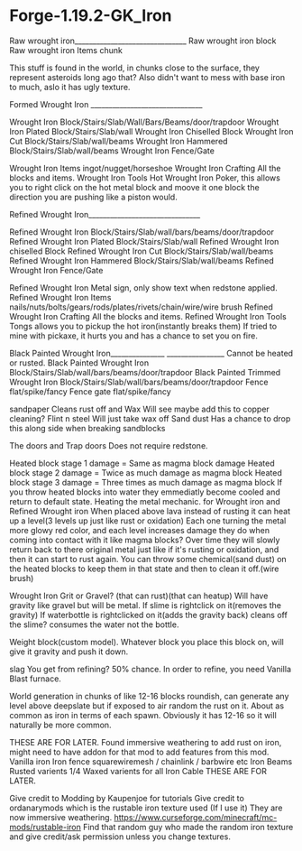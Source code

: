 # Forge-1.19.2-GK_Iron

Raw wrought iron_______________________________
Raw wrought iron 		block
Raw wrought iron Items		chunk

This stuff is found in the world, in chunks close to the surface, they represent asteroids long ago that? 
Also didn't want to mess with base iron to much, aslo it has ugly texture.

Formed Wrought Iron _______________________________

Wrought Iron 			            Block/Stairs/Slab/Wall/Bars/Beams/door/trapdoor
Wrought Iron Plated		        Block/Stairs/Slab/wall
Wrought Iron Chiselled		    Block
Wrought Iron Cut		          Block/Stairs/Slab/wall/beams
Wrought Iron Hammered		      Block/Stairs/Slab/wall/beams
Wrought Iron                  Fence/Gate

Wrought Iron Items 		        ingot/nugget/horseshoe
Wrought Iron Crafting         All the blocks and items. 
Wrought Iron Tools            Hot Wrought Iron Poker, this allows you to right click on the hot metal block and moove it one block the direction you are pushing like a piston would.

Refined Wrought Iron_______________________________ 

Refined Wrought Iron 		          Block/Stairs/Slab/wall/bars/beams/door/trapdoor
Refined Wrought Iron Plated	      Block/Stairs/Slab/wall
Refined Wrought Iron chiselled    Block
Refined Wrought Iron Cut	        Block/Stairs/Slab/wall/beams
Refined Wrought Iron Hammered     Block/Stairs/Slab/wall/beams
Refined Wrought Iron              Fence/Gate

Refined Wrought Iron			        Metal sign, only show text when redstone applied.
Refined Wrought Iron Items	      nails/nuts/bolts/gears/rods/plates/rivets/chain/wire/wire brush
Refined Wrought Iron Crafting	    All the blocks and items. 
Refined Wrought Iron Tools        Tongs allows you to pickup the hot iron(instantly breaks them) If tried to mine with pickaxe, it hurts you and has a chance to set you on fire.

Black Painted Wrought Iron_______________	________________ Cannot be heated or rusted.
Black Painted Wrought Iron		        Block/Stairs/Slab/wall/bars/beams/door/trapdoor
Black Painted Trimmed Wrought Iron	  Block/Stairs/Slab/wall/bars/beams/door/trapdoor
Fence 					  flat/spike/fancy
Fence gate 				flat/spike/fancy

sandpaper          Cleans rust off and Wax        Will see maybe add this to copper cleaning?
Flint n steel      Will just take wax off
Sand dust          Has a chance to drop this along side when breaking sandblocks 

The doors and Trap doors Does not require redstone.

Heated block stage 1 damage = Same as magma block damage 
Heated block stage 2 damage = Twice as much damage as magma block
Heated block stage 3 damage = Three times as much damage as magma block
If you throw heated blocks into water they emmediatly become cooled and return to default state.
Heating the metal mechanic. for Wrought iron and Refined Wrought iron
When placed above lava instead of rusting it can heat up a level(3 levels up just like rust or oxidation)
Each one turning the metal more glowy red color, and each level increases damage they do when coming into contact with it like magma blocks?
Over time they will slowly return back to there original metal just like if it's rusting or oxidation, and then it can start to rust again.
You can throw some chemical(sand dust) on the heated blocks to keep them in that state and then to clean it off.(wire brush)

Wrought Iron Grit or Gravel? (that can rust)(that can heatup) Will have gravity like gravel but will be metal.
If slime is rightclick on it(removes the gravity) If waterbottle is rightclicked on it(adds the gravity back) cleans off the slime? consumes the water not the bottle.

Weight block(custom model). Whatever block you place this block on, will give it gravity and push it down.

slag          You get from refining? 50% chance.
In order to refine, you need Vanilla Blast furnace.

World generation in chunks of like 12-16 blocks roundish, can generate any level above deepslate but if exposed to air random the rust on it.
About as common as iron in terms of each spawn. Obviously it has 12-16 so it will naturally be more common.


THESE ARE FOR LATER.
Found immersive weathering to add rust on iron, might need to have addon for that mod to add features from this mod.
Vanilla iron
Iron fence				squarewiremesh / chainlink / barbwire etc
Iron Beams				
Rusted varients 1/4 
Waxed varients for all
Iron Cable
THESE ARE FOR LATER.


Give credit to Modding by Kaupenjoe for tutorials
Give credit to ordanarymods which is the rustable iron texture used (If I use it) They are now immersive weathering.
https://www.curseforge.com/minecraft/mc-mods/rustable-iron
Find that random guy who made the random iron texture and give credit/ask permission unless you change textures.
